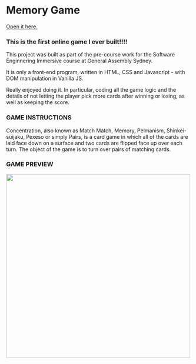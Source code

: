 # Memory Game

[Open it here.](https://anapgsilva.github.io/memory_game/)

### This is the first online game I ever built!!!!

This project was built as part of the pre-course work for the Software Enginnering Immersive course at General Assembly Sydney.

It is only a front-end program, written in HTML, CSS and Javascript - with DOM manipulation in Vanilla JS.

Really enjoyed doing it. In particular, coding all the game logic and the details of not letting the player pick more cards after winning or losing, as well as keeping the score.

### GAME INSTRUCTIONS

Concentration, also known as Match Match, Memory, Pelmanism, Shinkei-suijaku, Pexeso or simply Pairs, is a card game in which all of the cards are laid face down on a surface and two cards are flipped face up over each turn. The object of the game is to turn over pairs of matching cards.

### GAME PREVIEW

<img src="https://anapgsilva.github.io/memory-game/images/memory_game.png" width="500">

